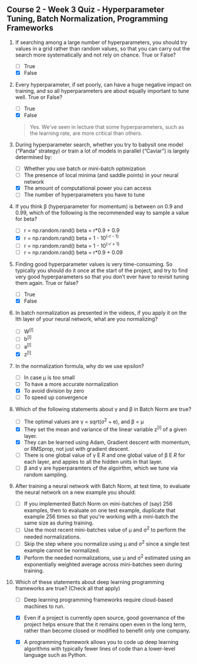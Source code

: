 ## Course 2 - Week 3 Quiz - Hyperparameter Tuning, Batch Normalization, Programming Frameworks

1. If searching among a large number of hyperparameters, you should try values in a grid rather than random values, so that you can carry out the search more systematically and not rely on chance. True or False?

    - [ ] True
    - [x] False

2. Every hyperparameter, if set poorly, can have a huge negative impact on training, and so all hyperparameters are about equally important to tune well. True or False?

    - [ ] True
    - [x] False
    
    > Yes. We've seen in lecture that some hyperparameters, such as the learning rate, are more critical than others.
    
3. During hyperparameter search, whether you try to babysit one model (“Panda” strategy) or train a lot of models in parallel (“Caviar”) is largely determined by:

    - [ ] Whether you use batch or mini-batch optimization    
    - [ ] The presence of local minima (and saddle points) in your neural network    
    - [x] The amount of computational power you can access    
    - [ ] The number of hyperparameters you have to tune

4. If you think β (hyperparameter for momentum) is between on 0.9 and 0.99, which of the following is the recommended way to sample a value for beta?

    - [ ] r = np.random.rand()
          beta = r*0.9 + 0.9
    - [x] r = np.random.rand()
          beta = 1 - 10<sup>(-r - 1)</sup>
    - [ ] r = np.random.rand()
          beta = 1 - 10<sup>(-r + 1)</sup>  
    - [ ] r = np.random.rand()
          beta = r*0.9 + 0.09

5. Finding good hyperparameter values is very time-consuming. So typically you should do it once at the start of the project, and try to find very good hyperparameters so that you don’t ever have to revisit tuning them again. True or false?

    - [ ] True
    - [x] False

6. In batch normalization as presented in the videos, if you apply it on the lth layer of your neural network, what are you normalizing?

    - [ ] W<sup>[l]</sup>
    - [ ] b<sup>[l]</sup>    
    - [ ] a<sup>[l]</sup>
    - [x] z<sup>[l]</sup>
    
7. In the normalization formula, why do we use epsilon?

    - [ ] In case μ is too small    
    - [ ] To have a more accurate normalization 
    - [x] To avoid division by zero    
    - [ ] To speed up convergence
    
8. Which of the following statements about γ and β in Batch Norm are true?

    - [ ] The optimal values are γ = sqrt(σ<sup>2</sup> + e), and β = μ 
    - [x] They set the mean and variance of the linear variable z<sup>[l]</sup> of a given layer.
    - [x] They can be learned using Adam, Gradient descent with momentum, or RMSprop, not just with gradient descent.    
    - [ ] There is one global value of γ E *R* and one global value of β E *R* for each layer, and appies to all the hidden units in that layer.    
    - [ ] β and γ are hyperparamters of the algoirthm, which we tune via random sampling.
   
9. After training a neural network with Batch Norm, at test time, to evaluate the neural network on a new example you should:

    - [ ] If you implemented Batch Norm on mini-batches of (say) 256 examples, then to evaluate on one test example, duplicate that example 256 times so that you're working with a mini-batch the same size as during training.
    - [ ] Use the most recent mini-batches value of μ and σ<sup>2</sup> to perform the needed normalizations.
    - [ ] Skip the step where you normalize using μ and σ<sup>2</sup> since a single test example cannot be normalized.
    - [x] Perform the needed normalizations, use μ and σ<sup>2</sup> estimated using an exponentially weighted average across mini-batches seen during training.
    
10. Which of these statements about deep learning programming frameworks are true? (Check all that apply)

    - [ ] Deep learning programming frameworks require cloud-based machines to run.
    - [x] Even if a project is currently open source, good governance of the project helps ensure that the it remains open even in the long term, rather than become closed or modified to benefit only one company.    
    - [x] A programming framework allows you to code up deep learning algorithms with typically fewer lines of code than a lower-level language such as Python.
    